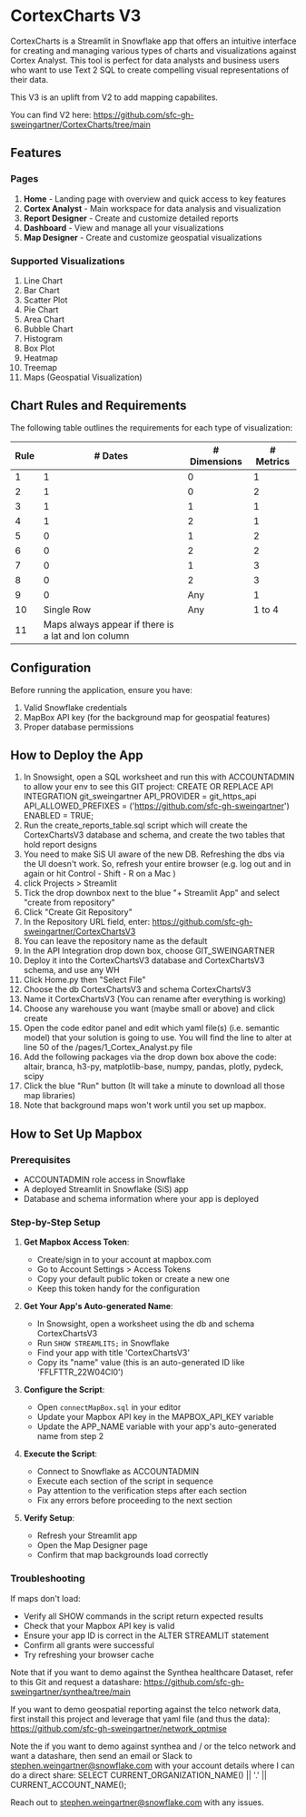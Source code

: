 # CortexCharts V3

CortexCharts is a Streamlit in Snowflake app that offers an intuitive interface for creating and managing various types of charts and visualizations against Cortex Analyst. This tool is perfect for data analysts and business users who want to use Text 2 SQL to create compelling visual representations of their data.

This V3 is an uplift from V2 to add mapping capabilites.  

You can find V2 here: https://github.com/sfc-gh-sweingartner/CortexCharts/tree/main

## Features

### Pages
1. **Home** - Landing page with overview and quick access to key features
2. **Cortex Analyst** - Main workspace for data analysis and visualization
3. **Report Designer** - Create and customize detailed reports
4. **Dashboard** - View and manage all your visualizations
5. **Map Designer** - Create and customize geospatial visualizations

### Supported Visualizations
1. Line Chart
2. Bar Chart
3. Scatter Plot
4. Pie Chart
5. Area Chart
6. Bubble Chart
7. Histogram
8. Box Plot
9. Heatmap
10. Treemap
11. Maps (Geospatial Visualization)

## Chart Rules and Requirements

The following table outlines the requirements for each type of visualization:

| Rule | # Dates | # Dimensions | # Metrics |
|------|---------|-------------|-----------|
| 1    | 1       | 0           | 1         |
| 2    | 1       | 0           | 2         |
| 3    | 1       | 1           | 1         |
| 4    | 1       | 2           | 1         |
| 5    | 0       | 1           | 2         |
| 6    | 0       | 2           | 2         |
| 7    | 0       | 1           | 3         |
| 8    | 0       | 2           | 3         |
| 9    | 0       | Any         | 1         |
| 10   | Single Row | Any      | 1 to 4    |
| 11   | Maps always appear if there is a lat and lon column


## Configuration
Before running the application, ensure you have:
1. Valid Snowflake credentials
2. MapBox API key (for the background map for geospatial features) 
3. Proper database permissions


## How to Deploy the App
1. In Snowsight, open a SQL worksheet and run this with ACCOUNTADMIN to allow your env to see this GIT project: CREATE OR REPLACE API INTEGRATION git_sweingartner API_PROVIDER = git_https_api API_ALLOWED_PREFIXES = ('https://github.com/sfc-gh-sweingartner') ENABLED = TRUE;
2. Run the create_reports_table.sql script which will create the CortexChartsV3 database and schema, and create the two tables that hold report designs
3. You need to make SiS UI aware of the new DB.  Refreshing the dbs via the UI doesn't work.  So, refresh your entire browser (e.g. log out and in again or hit Control - Shift - R on a Mac )
4. click Projects > Streamlit
5. Tick the drop downbox next to the blue "+ Streamlit App" and select "create from repository"
6. Click "Create Git Repository"
7. In the Repository URL field, enter: https://github.com/sfc-gh-sweingartner/CortexChartsV3
8. You can leave the repository name as the default
9. In the API Integration drop down box, choose GIT_SWEINGARTNER
10. Deploy it into the CortexChartsV3 database and CortexChartsV3 schema, and use any WH
11. Click Home.py then "Select File"
12. Choose the db CortexChartsV3 and schema CortexChartsV3
13. Name it CortexChartsV3 (You can rename after everything is working)
14. Choose any warehouse you want (maybe small or above) and click create
15. Open the code editor panel and edit which yaml file(s) (i.e. semantic model) that your solution is going to use.  You will find the line to alter at line 50 of the /pages/1_Cortex_Analyst.py file
16. Add the following packages via the drop down box above the code: altair, branca, h3-py, matplotlib-base, numpy, pandas, plotly, pydeck, scipy 
17. Click the blue "Run" button (It will take a minute to download all those map libraries)
18. Note that background maps won't work until you set up mapbox.  

## How to Set Up Mapbox

### Prerequisites
- ACCOUNTADMIN role access in Snowflake
- A deployed Streamlit in Snowflake (SiS) app
- Database and schema information where your app is deployed

### Step-by-Step Setup

1. **Get Mapbox Access Token**:
   - Create/sign in to your account at mapbox.com
   - Go to Account Settings > Access Tokens
   - Copy your default public token or create a new one
   - Keep this token handy for the configuration

2. **Get Your App's Auto-generated Name**:
   - In Snowsight, open a worksheet using the db and schema CortexChartsV3
   - Run `SHOW STREAMLITS;` in Snowflake
   - Find your app with title 'CortexChartsV3'
   - Copy its "name" value (this is an auto-generated ID like 'FFLFTTR_22W04CI0')

3. **Configure the Script**:
   - Open `connectMapBox.sql` in your editor
   - Update your Mapbox API key in the MAPBOX_API_KEY variable
   - Update the APP_NAME variable with your app's auto-generated name from step 2

4. **Execute the Script**:
   - Connect to Snowflake as ACCOUNTADMIN
   - Execute each section of the script in sequence
   - Pay attention to the verification steps after each section
   - Fix any errors before proceeding to the next section

5. **Verify Setup**:
   - Refresh your Streamlit app
   - Open the Map Designer page
   - Confirm that map backgrounds load correctly

### Troubleshooting
If maps don't load:
- Verify all SHOW commands in the script return expected results
- Check that your Mapbox API key is valid
- Ensure your app ID is correct in the ALTER STREAMLIT statement
- Confirm all grants were successful
- Try refreshing your browser cache



Note that if you want to demo against the Synthea healthcare Dataset, refer to this Git and request a datashare: https://github.com/sfc-gh-sweingartner/synthea/tree/main

If you want to demo geospatial reporting against the telco network data, first install this project and leverage that yaml file (and thus the data): 
https://github.com/sfc-gh-sweingartner/network_optmise

Note the if you want to demo against synthea and / or the telco network and want a datashare, then send an email or Slack to stephen.weingartner@snowflake.com with your account details where I can do a direct share: 
SELECT CURRENT_ORGANIZATION_NAME() || '.' || CURRENT_ACCOUNT_NAME();


Reach out to stephen.weingartner@snowflake.com with any issues.